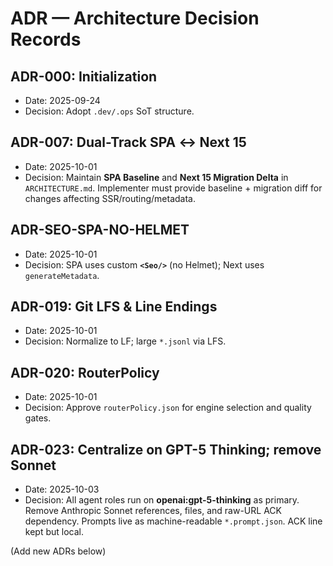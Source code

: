 # ADR — Architecture Decision Records

## ADR-000: Initialization

- Date: 2025-09-24
- Decision: Adopt `.dev/.ops` SoT structure.

## ADR-007: Dual-Track SPA ↔ Next 15

- Date: 2025-10-01
- Decision: Maintain **SPA Baseline** and **Next 15 Migration Delta** in `ARCHITECTURE.md`. Implementer must provide baseline + migration diff for changes affecting SSR/routing/metadata.

## ADR-SEO-SPA-NO-HELMET

- Date: 2025-10-01
- Decision: SPA uses custom **`<Seo/>`** (no Helmet); Next uses `generateMetadata`.

## ADR-019: Git LFS & Line Endings

- Date: 2025-10-01
- Decision: Normalize to LF; large `*.jsonl` via LFS.

## ADR-020: RouterPolicy

- Date: 2025-10-01
- Decision: Approve `routerPolicy.json` for engine selection and quality gates.

## ADR-023: Centralize on GPT-5 Thinking; remove Sonnet

- Date: 2025-10-03
- Decision: All agent roles run on **openai:gpt-5-thinking** as primary. Remove Anthropic Sonnet references, files, and raw-URL ACK dependency. Prompts live as machine-readable `*.prompt.json`. ACK line kept but local.

(Add new ADRs below)
